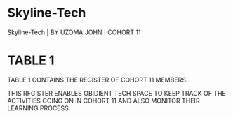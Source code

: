 # Skyline-Tech 
Skyline-Tech |  BY UZOMA JOHN |  COHORT 11

# TABLE 1

TABLE 1 CONTAINS THE REGISTER OF COHORT 11 MEMBERS.

THIS RFGISTER ENABLES OBIDIENT TECH SPACE TO KEEP TRACK OF THE ACTIVITIES GOING ON IN COHORT 11 AND ALSO MONITOR THEIR LEARNING PROCESS.
